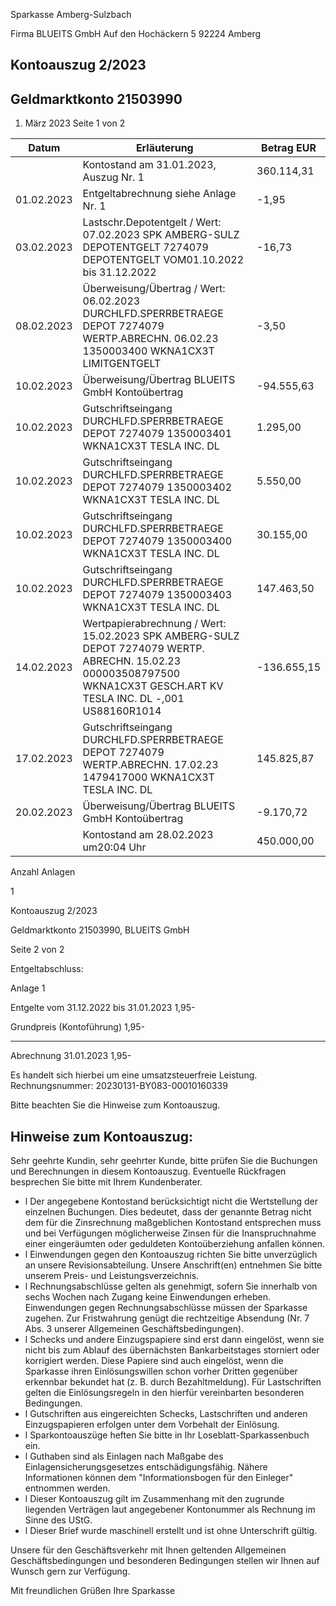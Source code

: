 Sparkasse Amberg-Sulzbach

<!-- image -->

Firma BLUEITS GmbH Auf den Hochäckern 5 92224 Amberg

## Kontoauszug 2/2023

## Geldmarktkonto 21503990

1. März 2023 Seite 1 von 2

| Datum      | Erläuterung                                                                                                                                                            | Betrag EUR   |
|------------|------------------------------------------------------------------------------------------------------------------------------------------------------------------------|--------------|
|            | Kontostand am 31.01.2023, Auszug Nr. 1                                                                                                                                 | 360.114,31   |
| 01.02.2023 | Entgeltabrechnung siehe Anlage Nr. 1                                                                                                                                   | -1,95        |
| 03.02.2023 | Lastschr.Depotentgelt / Wert: 07.02.2023 SPK AMBERG-SULZ DEPOTENTGELT 7274079 DEPOTENTGELT VOM01.10.2022 bis 31.12.2022                                                | -16,73       |
| 08.02.2023 | Überweisung/Übertrag / Wert: 06.02.2023 DURCHLFD.SPERRBETRAEGE DEPOT 7274079 WERTP.ABRECHN. 06.02.23 1350003400 WKNA1CX3T LIMITGENTGELT                                | -3,50        |
| 10.02.2023 | Überweisung/Übertrag BLUEITS GmbH Kontoübertrag                                                                                                                        | -94.555,63   |
| 10.02.2023 | Gutschriftseingang DURCHLFD.SPERRBETRAEGE DEPOT 7274079 1350003401 WKNA1CX3T TESLA INC. DL                                                                             | 1.295,00     |
| 10.02.2023 | Gutschriftseingang DURCHLFD.SPERRBETRAEGE DEPOT 7274079 1350003402 WKNA1CX3T TESLA INC. DL                                                                             | 5.550,00     |
| 10.02.2023 | Gutschriftseingang DURCHLFD.SPERRBETRAEGE DEPOT 7274079 1350003400 WKNA1CX3T TESLA INC. DL                                                                             | 30.155,00    |
| 10.02.2023 | Gutschriftseingang DURCHLFD.SPERRBETRAEGE DEPOT 7274079 1350003403 WKNA1CX3T TESLA INC. DL                                                                             | 147.463,50   |
| 14.02.2023 | Wertpapierabrechnung / Wert: 15.02.2023 SPK AMBERG-SULZ DEPOT 7274079 WERTP. ABRECHN. 15.02.23 000003508797500 WKNA1CX3T GESCH.ART KV TESLA INC. DL -,001 US88160R1014 | -136.655,15  |
| 17.02.2023 | Gutschriftseingang DURCHLFD.SPERRBETRAEGE DEPOT 7274079 WERTP.ABRECHN. 17.02.23 1479417000 WKNA1CX3T TESLA INC. DL                                                     | 145.825,87   |
| 20.02.2023 | Überweisung/Übertrag BLUEITS GmbH Kontoübertrag                                                                                                                        | -9.170,72    |
|            | Kontostand am 28.02.2023 um20:04 Uhr                                                                                                                                   | 450.000,00   |

Anzahl Anlagen

1

<!-- image -->

Kontoauszug 2/2023

Geldmarktkonto 21503990,   BLUEITS GmbH

Seite 2 von 2

Entgeltabschluss:

Anlage     1

Entgelte vom 31.12.2022 bis 31.01.2023                               1,95-

Grundpreis (Kontoführung)                              1,95-

--------------

Abrechnung 31.01.2023                                                1,95-

Es handelt sich hierbei um eine umsatzsteuerfreie Leistung. Rechnungsnummer: 20230131-BY083-00010160339

Bitte beachten Sie die Hinweise zum Kontoauszug.

## Hinweise zum Kontoauszug:

Sehr geehrte Kundin, sehr geehrter Kunde, bitte prüfen Sie die Buchungen und Berechnungen in diesem Kontoauszug. Eventuelle Rückfragen besprechen Sie bitte mit Ihrem Kundenberater.

- l Der angegebene Kontostand berücksichtigt nicht die Wertstellung der einzelnen Buchungen. Dies bedeutet, dass der genannte Betrag nicht dem für die Zinsrechnung maßgeblichen Kontostand entsprechen muss und bei Verfügungen möglicherweise Zinsen für die Inanspruchnahme einer eingeräumten oder geduldeten Kontoüberziehung anfallen können.
- l Einwendungen gegen den Kontoauszug richten Sie bitte unverzüglich an unsere Revisionsabteilung. Unsere Anschrift(en) entnehmen Sie bitte unserem Preis- und Leistungsverzeichnis.
- l Rechnungsabschlüsse gelten als genehmigt, sofern Sie innerhalb von sechs Wochen nach Zugang keine Einwendungen erheben. Einwendungen gegen Rechnungsabschlüsse müssen der Sparkasse zugehen. Zur Fristwahrung genügt die rechtzeitige Absendung (Nr. 7 Abs. 3 unserer Allgemeinen Geschäftsbedingungen).
- l Schecks und andere Einzugspapiere sind erst dann eingelöst, wenn sie nicht bis zum Ablauf des übernächsten Bankarbeitstages storniert oder korrigiert werden. Diese Papiere sind auch eingelöst, wenn die Sparkasse ihren Einlösungswillen schon vorher Dritten gegenüber erkennbar bekundet hat (z. B. durch Bezahltmeldung). Für Lastschriften gelten die Einlösungsregeln in den hierfür vereinbarten besonderen Bedingungen.
- l Gutschriften aus eingereichten Schecks, Lastschriften und anderen Einzugspapieren erfolgen unter dem Vorbehalt der Einlösung.
- l Sparkontoauszüge heften Sie bitte in Ihr Loseblatt-Sparkassenbuch ein.
- l Guthaben sind als Einlagen nach Maßgabe des Einlagensicherungsgesetzes entschädigungsfähig. Nähere Informationen können dem "Informationsbogen für den Einleger" entnommen werden.
- l Dieser Kontoauszug gilt im Zusammenhang mit den zugrunde liegenden Verträgen laut angegebener Kontonummer als Rechnung im Sinne des UStG.
- l Dieser Brief wurde maschinell erstellt und ist ohne Unterschrift gültig.

Unsere für den Geschäftsverkehr mit Ihnen geltenden Allgemeinen Geschäftsbedingungen und besonderen Bedingungen stellen wir Ihnen auf Wunsch gern zur Verfügung.

Mit freundlichen Grüßen Ihre Sparkasse